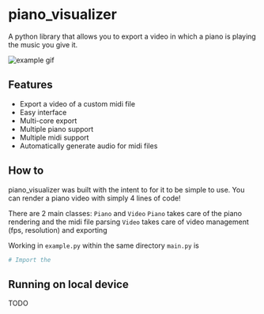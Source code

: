 # piano_visualizer

A python library that allows you to export a video in which a piano is playing the music you give it.

![example gif](https://github.com/ArjunSahlot/piano_visualizer/blob/main/assets/example.gif?raw=true)

## Features

-   Export a video of a custom midi file
-   Easy interface
-   Multi-core export
-   Multiple piano support
-   Multiple midi support
-   Automatically generate audio for midi files

## How to

piano_visualizer was built with the intent to for it to be simple to use. You can render a piano video with simply 4 lines of code!

There are 2 main classes: `Piano` and `Video`
`Piano` takes care of the piano rendering and the midi file parsing
`Video` takes care of video management (fps, resolution) and exporting

Working in `example.py` within the same directory `main.py` is

```py
# Import the
```

## Running on local device

TODO
